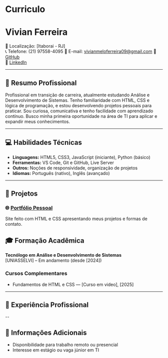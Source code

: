# Curriculo

# Vivian Ferreira

📍 Localização: [Itaborai - RJ]  
📞 Telefone: (21) 97558-4095 
📧 E-mail: vivianmeloferreira09@gmail.com
🔗 [GitHub](https://github.com/vivime00)  
🔗 [LinkedIn](www.linkedin.com/in/vivian-ferreira-58b4a6231)

---

## 🎯 Resumo Profissional

Profissional em transição de carreira, atualmente estudando Análise e Desenvolvimento de Sistemas. Tenho familiaridade com HTML, CSS e lógica de programação, e estou desenvolvendo projetos pessoais para praticar. Sou curiosa, comunicativa e tenho facilidade com aprendizado contínuo. Busco minha primeira oportunidade na área de TI para aplicar e expandir meus conhecimentos.

---

## 💻 Habilidades Técnicas

- **Linguagens:** HTML5, CSS3, JavaScript (iniciante), Python (básico)  
- **Ferramentas:** VS Code, Git e GitHub, Live Server  
- **Outros:** Noções de responsividade, organização de projetos  
- **Idiomas:** Português (nativo), Inglês (avançado)

---

## 🚀 Projetos

### 🌐 [Portfólio Pessoal](https://github.com/ViviMe00/My-web-site)
Site feito com HTML e CSS apresentando meus projetos e formas de contato.

## 🎓 Formação Acadêmica

**Tecnólogo em Análise e Desenvolvimento de Sistemas**  
[UNIASSELVI] – Em andamento (desde [2024])

### Cursos Complementares
- Fundamentos de HTML e CSS — [Curso em video], [2025]

---

## 💼 Experiência Profissional
--

## 📌 Informações Adicionais

- Disponibilidade para trabalho remoto ou presencial  
- Interesse em estágio ou vaga júnior em TI  
